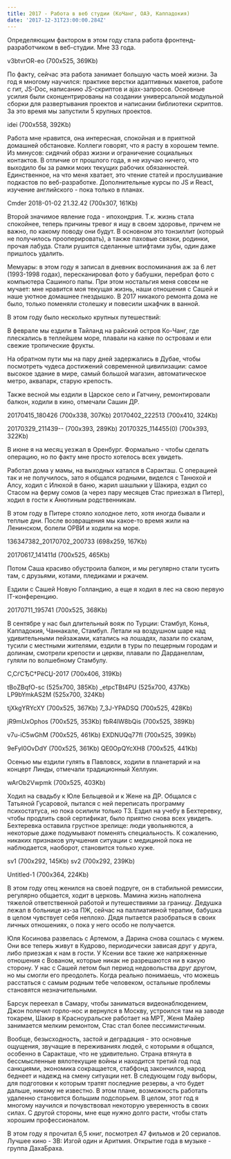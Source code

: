 ```yaml
---
title: 2017 - Работа в веб студии (КоЧанг, ОАЭ, Каппадокия)
date: '2017-12-31T23:00:00.284Z'
---
```


Определяющим фактором в этом году стала работа фронтенд-разработчиком в веб-студии. Мне 33 года. 

v3btvrOR-eo (700x525, 369Kb)

По факту, сейчас эта работа занимает большую часть моей жизни. За год я многому научился: практике верстки адаптивных макетов, работе с гит, JS-Doc, написанию JS-скриптов и ajax-запросов. Основные усилия были сконцентрированы на создании универсальной модульной сборки для развертывания проектов и написании библиотеки скриптов. За это время мы запустили 5 крупных проектов.

idei (700x558, 392Kb)

Работа мне нравится, она интересная, спокойная и в приятной домашней обстановке. Коллеги говорят, что я расту в хорошем темпе. Из минусов: сидячий образ жизни и ограничение социальных контактов. В отличие от прошлого года, я не изучаю ничего, что выходило бы за рамки моих текущих рабочих обязанностей. Единственное, на что меня хватает, это чтение статей и прослушивание подкастов по веб-разработке. Дополнительные курсы по JS и React, изучение английского - пока только в планах.

Cmder 2018-01-02 21.32.42 (700x307, 161Kb)

Второй значимое явление года - ипохондрия. Т.к. жизнь стала спокойнее, теперь причины тревог я ищу в своем здоровье, причем не важно, по какому поводу они будут. В основном это тонзиллит (который не получилось прооперировать), а также паховые связки, родинки, прочая лабуда. Стали рушится сделанные штифтами зубы, один даже пришлось удалить.

Мемуары: в этом году я записал в дневник воспоминания аж за 6 лет (1993-1998 годах), пересканировал фото у бабушки, перебрал фото с компьютера Сашиного папы. При этом ностальгия меня совсем не мучает: мне нравится моя текущая жизнь, наши отношения с Сашей и наше уютное домашнее гнездышко. В 2017 никакого ремонта дома не было, только поменяли столешку и повесили шкафчик в ванной.



 

В этом году было несколько крупных путешествий: 

В феврале мы ездили в Тайланд на райский остров Ко-Чанг, где плескались в теплейшем море, плавали на каяке по островам и ели свежие тропические фрукты.



 

 

 

 

 

На обратном пути мы на пару дней задержались в Дубае, чтобы посмотреть чудеса достижений современной цивилизации: самое высокое здание в мире, самый большой магазин, автоматическое метро, аквапарк, старую крепость.

  

 
  

 

Также весной мы ездили в Царское село и Гатчину, ремонтировали балкон, ходили в кино, отмечали Сашин ДР.

 

 

 

20170415_180426 (700x338, 307Kb) 20170402_222513 (700x410, 324Kb)

20170329_211439-- (700x393, 289Kb) 20170325_114455(0) (700x393, 322Kb)

 

 

В июне я на месяц уезжал в Оренбург. Формально - чтобы сделать операцию, но по факту мне просто хотелось всех увидеть.



Работал дома у мамы, на выходных катался в Саракташ. С операцией так и не получилось, зато я общался родными, виделся с Танюхой и Алсу, ходил с Илюхой в баню, жарил шашлыки у Шакира, ездил со Стасом на ферму сомов (а через пару месяцев Стас приезжал в Питер), ходил в гости к Анютиным родственникам. 

  

 

 

 

 

 

 

 

В этом году в Питере стояло холодное лето, хотя иногда бывали и теплые дни. После возвращения мы какое-то время жили на Ленинском, болели ОРВИ и ходили на море. 

136347382_20170702_200733 (698x259, 167Kb)

 

20170617_141411d (700x525, 465Kb) 

Потом Саша красиво обустроила балкон, и мы регулярно стали тусить там, с друзьями, котами, пледиками и ржачем.

 

 

 

Ездили с Сашей Новую Голландию, а еще я ходил в лес на свою первую IT-конференцию.

 

20170711_195741 (700x525, 368Kb) 

 

В сентябре у нас был длительный вояж по Турции: Стамбул, Конья, Каппадокия, Чаннакале, Стамбул. Летали на воздушном шаре над удивительными пейзажами, катались на лошадях, лазали по скалам, тусили с местными жителями, ездили в туры по пещерным городам и долинам, смотрели крепости и церкви, плавали по Дарданеллам, гуляли по волшебному Стамбулу.

С‚СѓСЂС†РёСЏ-2017 (700x406, 319Kb)

tBoZBqfO-sc (525x700, 385Kb) _etpcTBt4PU (525x700, 437Kb) LP9bYmkAS2M (525x700, 324Kb)

tjXkgYRYcXY (700x525, 367Kb) 7_3J-YPADSQ (700x525, 428Kb)

jR9mUxOphos (700x525, 353Kb) fbR4lW8bQis (700x525, 389Kb)

v7u-iC5wGhM (700x525, 461Kb) EXDNUQq77fI (700x525, 399Kb)

9eFyI0OvDdY (700x525, 361Kb) QE0OpQYcXH8 (700x525, 441Kb)

 

Осенью мы ездили гулять в Павловск, ходили в планетарий и на концерт Линды, отмечали традиционный Хеллуин.

wArOb2Vwpmk (700x525, 403Kb) 



Ходил на свадьбу к Юле Бельцевой и к Жене на ДР. Общался с Татьяной Гусаровой, пытался с ней переписать программу психостатуса, но пока осилили только ТЗ. Ездил на учебу в Бехтеревку, чтобы продлить свой сертификат, было приятно снова всех увидеть. Бехтеревка оставила грустное зрелище: люди увольняются, а некоторые даже подумывают поменять специальность. К сожалению, никаких признаков улучшения ситуации с медициной пока не наблюдается, наоборот, становится только хуже.

sv1 (700x292, 145Kb) sv2 (700x292, 239Kb)

Untitled-1 (700x364, 224Kb)

 

В этом году отец женился на своей подруге, он в стабильной ремиссии, регулярно общается, ходит в церковь. Мамина жизнь наполнена тяжелой ответственной работой и путешествиями за границу. Дедушка лежал в больнице из-за ПЖ, сейчас на паллиативной терапии, бабушка в целом чувствует себя неплохо. Дядя пытается разобраться в своих личных отношениях, о пока у него особо не получается.

Юля Косинова развелась с Артемом, а Дарина снова сошлась с мужем. Они все теперь живут в Кудрово, периодически зависая друг у друга, либо приезжая к нам в гости. У Ксении все такие же напряженные отношения с Вованом, которые никак не разрешаются ни в какую сторону. У нас с Сашей летом был период недовольства друг другом, но мы смогли его преодолеть. Когда реально понимаешь, что можешь расстаться с самым родным тебе человеком, остальные проблемы становятся незначительными.

 



Барсук переехал в Самару, чтобы заниматься видеонаблюдением, Джон полечил горло-нос и вернулся в Москву, устроился там на заводе токарем, Шакир в Красноуральске работает на МРТ, Женя Майер занимается мелким ремонтом, Стас стал более пессимистичным.

Вообще, безысходность, застой и деградация - это основные ощущения, звучащие в переживаниях людей, с которыми я общался, особенно в Саракташе, что не удивительно. Страна втянута в бессмысленные вялотекущие войны и находится третий год под санкциями, экономика сокращается, стабфонд закончился, народ беднеет и надежд на смену ситуации нет. В следующем году выборы, для подготовки к которым тратят последние резервы, а что будет дальше, никому не известно. В этом плане, возможность работать удаленно становится большим подспорьем. В целом, этот год я многому научился и почувствовал некоторую уверенность в своих силах. С другой стороны, мне еще нужно долго расти, чтобы стать хорошим профессионалом.

В этом году я прочитал 6,5 книг, посмотрел 47 фильмов и 20 сериалов. Лучшее кино - ЗВ: Изгой один и Аритмия. Открытие года в музыке - группа ДахаБраха.